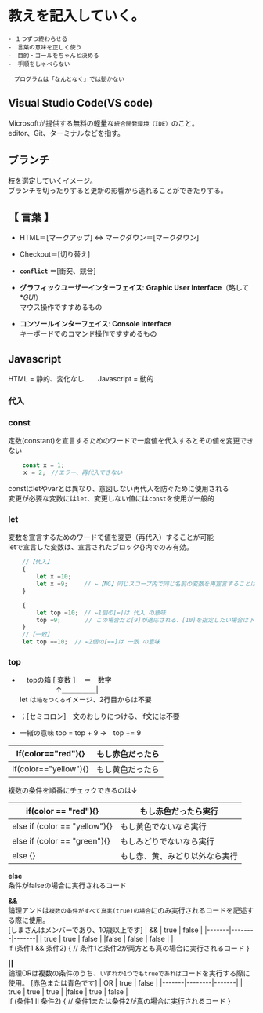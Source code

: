 # 教えを記入していく。


```
- １つずつ終わらせる
-　言葉の意味を正しく使う
-　目的・ゴールをちゃんと決める
-　手順をしゃべらない

　プログラムは「なんとなく」では動かない
```  
## Visual Studio Code(VS code)
Microsoftが提供する無料の軽量な```統合開発環境（IDE）```のこと。  
editor、Git、ターミナルなどを指す。


## ブランチ 
枝を選定していくイメージ。  
ブランチを切ったりすると更新の影響から逃れることができたりする。  


## 【 言葉 】

- HTML＝[マークアップ] ⇔ マークダウン＝[マークダウン]

- Checkout＝[切り替え]

- **`conflict`** ＝[衝突、競合]

- **グラフィックユーザーインターフェイス**: **Graphic User Interface**（略して **GUI*）  
マウス操作ですすめるもの

- **コンソールインターフェイス**: **Console Interface**  
キーボードでのコマンド操作ですすめるもの  

## Javascript

   HTML = 静的、変化なし　　Javascript = 動的  

### 代入  

### const

定数(constant)を宣言するためのワードで一度値を代入するとその値を変更できない

```typescript
    const x = 1;
    ｘ = 2;　//エラー、再代入できない
```  

constはletやvarとは異なり、意図しない再代入を防ぐために使用される  
変更が必要な変数には`let`、変更しない値には`const`を使用が一般的

### let

変数を宣言するためのワードで値を変更（再代入）することが可能  
letで宣言した変数は、宣言されたブロック{}内でのみ有効。

```typescript
    //【代入】
    {
        let x =10;　
        let x =9;　   // ←【NG】同じスコープ内で同じ名前の変数を再宣言することはできない
    }

    {
        let top =10;　// ←1個の[=]は 代入 の意味
        top =9;       // この場合だと[9]が適応される、[10]を指定したい場合は下の例
    }
    //【一致】
    let top ==10;  // ←2個の[==]は 一致 の意味
```  
### top    

- 　topの箱
    [  変数  ] 　＝　数字  
　　　　　 ↑＿＿＿＿＿|  
    let は`箱をつくる`イメージ、2行目からは不要  
    
-  ；[セミコロン]　文のおしりにつける、if文には不要


-  一緒の意味
    top = top + 9  →　top += 9  


| lf(color=="red"){}   | もし赤色だったら   |
|------------------------|------------------|
| lf(color=="yellow"){}| もし黄色だったら   |  

複数の条件を順番にチェックできるのは↓

| if(color == "red"){}         |もし赤色だったら実行     |
|--------------------------------|-----------------------|
| else if (color == "yellow"){}| もし黄色でないなら実行  |
| else if (color == "green"){} | もしみどりでないなら実行 |
| else {}                      | もし赤、黄、みどり以外なら実行 |  

**else**  
条件がfalseの場合に実行されるコード  

**&&**  
論理アンドは`複数の条件がすべて真実(true)の場合`にのみ実行されるコードを記述する際に使用。  
[しまさんはメンバーであり、10歳以上です]
|  &&  |  true  | false |
|-------|--------|-------|
| true |  true  | false |
|false | false  | false |  |  
if (条件1 && 条件2) {
    // 条件1と条件2が両方とも真の場合に実行されるコード
}  

**||**  
論理ORは複数の条件のうち、`いずれか1つでもtrueであれば`コードを実行する際に使用。
[赤色または青色です]
|  OR  |  true  | false |
|-------|--------|-------|
| true |  true  | true  |
|false |  true  | false |  
if (条件1 Ⅱ 条件2) {
    // 条件1または条件2が真の場合に実行されるコード
}